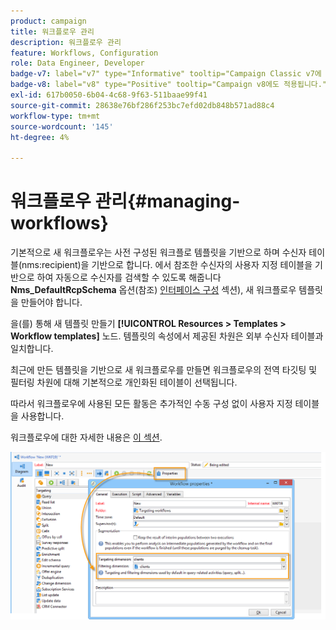 ```yaml
---
product: campaign
title: 워크플로우 관리
description: 워크플로우 관리
feature: Workflows, Configuration
role: Data Engineer, Developer
badge-v7: label="v7" type="Informative" tooltip="Campaign Classic v7에 적용"
badge-v8: label="v8" type="Positive" tooltip="Campaign v8에도 적용됩니다."
exl-id: 617b0050-6b04-4c68-9f63-511baae99f41
source-git-commit: 28638e76bf286f253bc7efd02db848b571ad88c4
workflow-type: tm+mt
source-wordcount: '145'
ht-degree: 4%

---
```


# 워크플로우 관리{#managing-workflows}



기본적으로 새 워크플로우는 사전 구성된 워크플로 템플릿을 기반으로 하며 수신자 테이블(nms:recipient)을 기반으로 합니다. 에서 참조한 수신자의 사용자 지정 테이블을 기반으로 하여 자동으로 수신자를 검색할 수 있도록 해줍니다 **Nms_DefaultRcpSchema** 옵션(참조) [인터페이스 구성](../../configuration/using/configuring-the-interface.md) 섹션), 새 워크플로우 템플릿을 만들어야 합니다.

을(를) 통해 새 템플릿 만들기 **[!UICONTROL Resources > Templates > Workflow templates]** 노드. 템플릿의 속성에서 제공된 차원은 외부 수신자 테이블과 일치합니다.

최근에 만든 템플릿을 기반으로 새 워크플로우를 만들면 워크플로우의 전역 타깃팅 및 필터링 차원에 대해 기본적으로 개인화된 테이블이 선택됩니다.

따라서 워크플로우에 사용된 모든 활동은 추가적인 수동 구성 없이 사용자 지정 테이블을 사용합니다.

워크플로우에 대한 자세한 내용은 [이 섹션](../../workflow/using/about-workflows.md).

![](assets/cfg_external_table_workflow.png)
